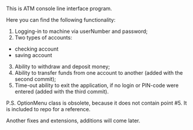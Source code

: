 This is ATM console line interface program.

Here you can find the following functionality:

1) Logging-in to machine via userNumber and password;
2) Two types of accounts:
- checking account
- saving account
3) Ability to withdraw and deposit money;
4) Ability to transfer funds from one account to another
(added with the second commit);
5) Time-out ability to exit the application, if no login or
PIN-code were entered (added with the third commit).

P.S. OptionMenu class is obsolete, because it does not
contain point #5. It is included to repo for a reference.

Another fixes and extensions, additions will come later.
